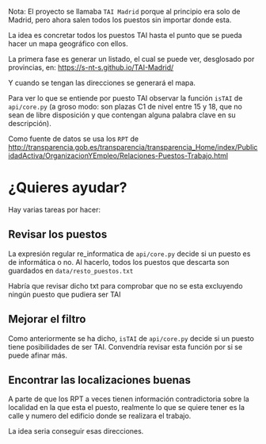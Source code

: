 Nota: El proyecto se llamaba `TAI Madrid` porque al principio era solo de Madrid, pero ahora salen todos los puestos sin importar donde esta.

La idea es concretar todos los puestos TAI hasta el punto que se pueda hacer un mapa geográfico con ellos.

La primera fase es generar un listado, el cual se puede ver, desglosado por provincias, en: https://s-nt-s.github.io/TAI-Madrid/

Y cuando se tengan las direcciones se generará el mapa.

Para ver lo que se entiende por puesto TAI observar la función `isTAI` de `api/core.py` (a groso modo: son plazas C1 de nivel entre 15 y 18, que no sean de libre disposición y que contengan alguna palabra clave en su descripción).

Como fuente de datos se usa los `RPT` de http://transparencia.gob.es/transparencia/transparencia_Home/index/PublicidadActiva/OrganizacionYEmpleo/Relaciones-Puestos-Trabajo.html

# ¿Quieres ayudar?

Hay varias tareas por hacer:

## Revisar los puestos

La expresión regular re_informatica de `api/core.py` decide si un puesto es de informática o no.
Al hacerlo, todos los puestos que descarta son guardados en `data/resto_puestos.txt`

Habría que revisar dicho txt para comprobar que no se esta excluyendo ningún puesto que pudiera ser TAI

## Mejorar el filtro

Como anteriormente se ha dicho, `isTAI` de `api/core.py` decide si un puesto tiene posibilidades de ser TAI. Convendría revisar esta función por si se puede afinar más.

## Encontrar las localizaciones buenas

A parte de que los RPT a veces tienen información contradictoria sobre la localidad en la que esta el puesto, realmente lo que se quiere tener es la calle y numero del edificio donde se realizara el trabajo.

La idea seria conseguir esas direcciones.
